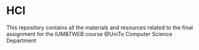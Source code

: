 # HCI
This repository contains all the materials and resources related to the final assignment for the IUM&amp;TWEB course @UniTo Computer Science Department
